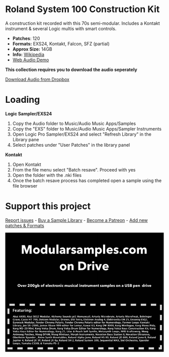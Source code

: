 # Roland System 100 Construction Kit

A construction kit recorded with this 70s semi-modular. Includes a Kontakt instrument & several Logic multis with smart controls.

-   **Patches**: 120
-   **Formats:** EXS24, Kontakt, Falcon, SFZ (partial)
-   **Approx Size:** 14GB
-   **Info:** [Wikipedia](https://en.wikipedia.org/wiki/Roland_System_100)
- [Web Audio Demo](https://www.modularsamples.com/Demos/demos/sys101.html)

**This collection requires you to download the audio seperately**

[Download Audio from Dropbox](https://www.dropbox.com/sh/quuxgpyqd8bbba8/AADagGRUP6UGlLYKOklm7o03a?dl=0)

# Loading

**Logic Sampler/EXS24**

1. Copy the Audio folder to Music/Audio Music Apps/Samples
2. Copy the "EXS" folder to Music/Audio Music Apps/Sampler Instruments
3. Open Logic Pro Sampler/EXS24 and select "Refresh Library" in the Library pane
4. Select patches under "User Patches" in the library panel 


****Kontakt****

1.  Open Kontakt
2. From the file menu select "Batch resave". Proceed with yes
3. Open the folder with the .nki files
4. Once the batch resave process has completed open a sample using the file browser

# Support this project

[Report issues](/issues) - [Buy a Sample Library](https://gumroad.com/modularsamples) - [Become a Patreon](https://www.patreon.com/modularsamples) - [Add new patches & Formats](/pulls)

[
![Sample library disks](https://github.com/publicsamples/Public-Samples/raw/master/images/drives2.jpg?raw=true)
](https://gum.co/modularsamples-drives)
